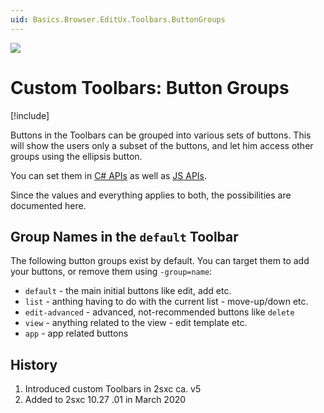 ```yaml
---
uid: Basics.Browser.EditUx.Toolbars.ButtonGroups
---
```


<img src="~/assets/features/toolbar.svg" class="feature">

# Custom Toolbars: Button Groups

[!include[](~/pages/basics/stack/_shared-float-summary.md)]
<style>.context-box-summary .browser-edit { visibility: visible; }</style>

Buttons in the Toolbars can be grouped into various sets of buttons. 
This will show the users only a subset of the buttons, and let him access other groups using the ellipsis button. 

You can set them in [C# APIs](xref:ToSic.Sxc.Services.ToolbarBuilder.Ui) as well as [JS APIs](xref:JsCode.Toolbars.Simple).

Since the values and everything applies to both, the possibilities are documented here. 

## Group Names in the `default` Toolbar

The following button groups exist by default. You can target them to add your buttons, or remove them using `-group=name`:

* `default` - the main initial buttons like edit, add etc.
* `list` - anthing having to do with the current list - move-up/down etc.
* `edit-advanced` - advanced, not-recommended buttons like `delete`
* `view` - anything related to the view - edit template etc.
* `app` - app related buttons



## History

1. Introduced custom Toolbars in 2sxc ca. v5
1. Added to 2sxc 10.27 .01 in March 2020
